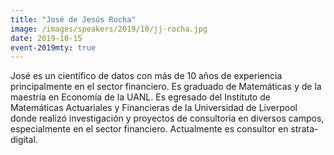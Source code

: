 ```yaml
---
title: "José de Jesús Rocha"
image: /images/speakers/2019/10/jj-rocha.jpg
date: 2019-10-15
event-2019mty: true
---
```


José es un científico de datos con más de 10 años de experiencia principalmente en el sector financiero. Es graduado de Matemáticas y de la maestría en Economía de la UANL. Es egresado del Instituto de Matemáticas Actuariales y Financieras de la Universidad de Liverpool donde realizó investigación y proyectos de consultoría en diversos campos, especialmente en el sector financiero. Actualmente es consultor en strata-digital.